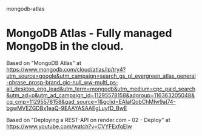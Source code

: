 mongodb-atlas
# MongoDB Atlas - Fully managed MongoDB in the cloud.

Based on "MongoDB Atlas" at https://www.mongodb.com/cloud/atlas/lp/try4?utm_source=google&utm_campaign=search_gs_pl_evergreen_atlas_general-phrase_prosp-brand_gic-null_ww-multi_ps-all_desktop_eng_lead&utm_term=mongodb&utm_medium=cpc_paid_search&utm_ad=p&utm_ad_campaign_id=11295578158&adgroup=116363205048&cq_cmp=11295578158&gad_source=1&gclid=EAIaIQobChMIw9aI74-bgwMVEZGDBx1eaQ-9EAAYASAAEgLuyfD_BwE

Based on "Deploying a REST-API on render.com - 02 - Deploy" at https://www.youtube.com/watch?v=CVYFExfqEIw
